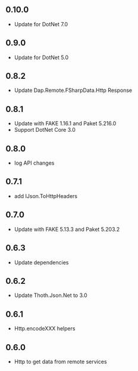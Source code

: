 ## 0.10.0
* Update for DotNet 7.0

## 0.9.0
* Update for DotNet 5.0

## 0.8.2
* Update Dap.Remote.FSharpData.Http Response

## 0.8.1
* Update with FAKE 1.16.1 and Paket 5.216.0
* Support DotNet Core 3.0

## 0.8.0
* log API changes

## 0.7.1
* add IJson.ToHttpHeaders

## 0.7.0
* Update with FAKE 5.13.3 and Paket 5.203.2

## 0.6.3
* Update dependencies

## 0.6.2
* Update Thoth.Json.Net to 3.0

## 0.6.1
* Http.encodeXXX helpers

## 0.6.0
* Http to get data from remote services
